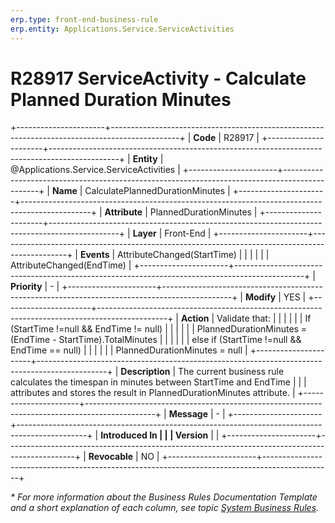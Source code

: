 ```yaml
---
erp.type: front-end-business-rule
erp.entity: Applications.Service.ServiceActivities
---
```


# R28917 ServiceActivity - Calculate Planned Duration Minutes
+----------------------+-----------------------------------------------------------------------------------------------+
| **Code**             | R28917                                                                                        |
+----------------------+-----------------------------------------------------------------------------------------------+
| **Entity**           | @Applications.Service.ServiceActivities                                                       |
+----------------------+-----------------------------------------------------------------------------------------------+
| **Name**             | CalculatePlannedDurationMinutes                                                               |
+----------------------+-----------------------------------------------------------------------------------------------+
| **Attribute**        | PlannedDurationMinutes                                                                        |
+----------------------+-----------------------------------------------------------------------------------------------+
| **Layer**            | Front-End                                                                                     |
+----------------------+-----------------------------------------------------------------------------------------------+
| **Events**           | AttributeChanged(StartTime)                                                                   |
|                      |                                                                                               |
|                      | AttributeChanged(EndTime)                                                                     |
+----------------------+-----------------------------------------------------------------------------------------------+
| **Priority**         | \-                                                                                            |
+----------------------+-----------------------------------------------------------------------------------------------+
| **Modify**           | YES                                                                                           |
+----------------------+-----------------------------------------------------------------------------------------------+
| **Action**           | Validate that:                                                                                |
|                      |                                                                                               |
|                      | If (StartTime !=null && EndTime != null)                                                      |
|                      |                                                                                               |
|                      | PlannedDurationMinutes = (EndTime - StartTime).TotalMinutes                                   |
|                      |                                                                                               |
|                      | else if (StartTime !=null && EndTime == null)                                                 |
|                      |                                                                                               |
|                      | PlannedDurationMinutes = null                                                                 |
+----------------------+-----------------------------------------------------------------------------------------------+
| **Description**      | The current business rule calculates the timespan in minutes between StartTime and EndTime    |
|                      | attributes and stores the result in PlannedDurationMinutes attribute.                         |
+----------------------+-----------------------------------------------------------------------------------------------+
| **Message**          | \-                                                                                            |
+----------------------+-----------------------------------------------------------------------------------------------+
| **Introduced In      |                                                                                               |
| Version**            |                                                                                               |
+----------------------+-----------------------------------------------------------------------------------------------+
| **Revocable**        | NO                                                                                            |
+----------------------+-----------------------------------------------------------------------------------------------+

*\* For more information about the Business Rules Documentation Template and a short explanation of each column, see
topic [System Business Rules](../templates/template-description-system-business-rules.md).*
